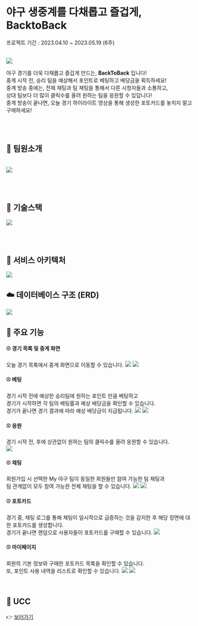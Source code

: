 # **야구 생중계를 다채롭고 즐겁게, BacktoBack**

프로젝트 기간 : 2023.04.10 ~ 2023.05.19 (6주)

<br>

<!-- <img src=".\document\images\로고.png" width="100" height="100"> -->
<img src=".\Document\images\로고.png">

<br>

야구 경기를 더욱 다채롭고 즐겁게 만드는, **BackToBack** 입니다! <br>
중계 시작 전, 승리 팀을 예상해서 포인트로 베팅하고 배당금을 획득하세요! <br>
중계 방송 중에는, 전체 채팅과 팀 채팅을 통해서 다른 시청자들과 소통하고,  <br>
상대 팀보다 더 많이 클릭수를 올려 원하는 팀을 응원할 수 있답니다! <br>
중계 방송이 끝나면, 오늘 경기 하이라이트 영상을 통해 생성한 포토카드를 놓치지 말고 구매하세요! 


<br><br>

## 🚴 팀원소개

<br>

<img src=".\Document\images\팀원소개.PNG">


<br><br>

## 🔧 기술스택
<img src=".\Document\images\기술스택.png">

<br><br>

## 🔌 서비스 아키텍처
<img src=".\Document\images\시스템아키텍처2.png">

<br>

## ☁️ 데이터베이스 구조 (ERD)
<img src=".\Document\images\erd.png">

<br>

## 🌈 주요 기능

#### **⚾️ 경기 목록 및 중계 화면** <br>
오늘 경기 목록에서 중계 화면으로 이동할 수 있습니다. 
<img src=".\Document\images\경기목록.png">
<img src=".\Document\images\실시간전체.png">

#### **⚾️ 베팅** <br>
경기 시작 전에 예상한 승리팀에 원하는 포인트 만큼 베팅하고 <br>
경기가 시작하면 각 팀의 베팅률과 예상 배당금을 확인할 수 있습니다. <br>
경기가 끝나면 경기 결과에 따라 예상 배당금이 지급됩니다. 
<img src=".\Document\images\베팅.gif">
<img src=".\Document\images\배당금.gif">


#### **⚾️ 응원** <br>
경기 시작 전, 후에 상관없이 원하는 팀의 클릭수를 올려 응원할 수 있습니다.  
<img src=".\Document\images\응원.gif"> 


#### **⚾️ 채팅** <br>
회원가입 시 선택한 My 야구 팀이 동일한 회원들만 참여 가능한 팀 채팅과 <br>
팀 관계없이 모두 참여 가능한 전체 채팅을 할 수 있습니다. 
<img src=".\Document\images\마이팀채팅.gif">
<img src=".\Document\images\전체채팅.gif">


#### **⚾️ 포토카드** <br>
경기 중, 채팅 로그를 통해 채팅이 일시적으로 급증하는 것을 감지한 후 해당 장면에 대한 포토카드를 생성합니다. <br>
경기가 끝나면 랜덤으로 사용자들이 포토카드를 구매할 수 있습니다. 
<img src=".\Document\images\포토카드구매.gif">

#### **⚾️ 마이페이지** <br>
회원의 기본 정보와 구매한 포토카드 목록을 확인할 수 있습니다. <br>
또, 포인트 사용 내역을 리스트로 확인할 수 있습니다. 
<img src=".\Document\images\마이페이지.png">
<img src=".\Document\images\포인트로그.PNG">

<br>

## 🎥 UCC
👉 [보러가기](https://github.com/yuuforest/BacktoBack/tree/develop/Document/ucc/BacktoBack.avi)

<br/>
